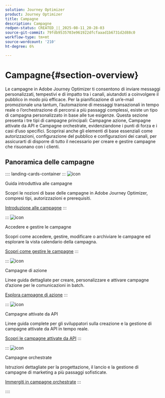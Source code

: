```yaml
---
solution: Journey Optimizer
product: Journey Optimizer
title: Campagne
description: Campagne
redpen-status: CREATED_||_2025-08-11_20-28-03
source-git-commit: 79fdb9535703e961922dfcfaaad1b6731d2d88c0
workflow-type: tm+mt
source-wordcount: '210'
ht-degree: 6%

---
```



# Campagne{#section-overview}

Le campagne in Adobe Journey Optimizer ti consentono di inviare messaggi personalizzati, tempestivi e di impatto tra i canali, aiutandoti a coinvolgere il pubblico in modo più efficace. Per la pianificazione di un’e-mail promozionale una tantum, l’automazione di messaggi transazionali in tempo reale o l’orchestrazione di percorsi a più passaggi complessi, esiste un tipo di campagna personalizzato in base alle tue esigenze. Questa sezione presenta i tre tipi di campagne principali: Campagne azione, Campagne attivate da API e Campagne orchestrate, evidenziandone i punti di forza e i casi d’uso specifici. Scoprirai anche gli elementi di base essenziali come autorizzazioni, configurazione del pubblico e configurazioni dei canali, per assicurarti di disporre di tutto il necessario per creare e gestire campagne che risuonano con i clienti.

## Panoramica delle campagne

:::: landing-cards-container
:::
![icon](https://cdn.experienceleague.adobe.com/icons/circle-play.svg)

Guida introduttiva alle campagne

Scopri le nozioni di base delle campagne in Adobe Journey Optimizer, compresi tipi, autorizzazioni e prerequisiti.

[Introduzione alle campagne](../using/campaigns/get-started-with-campaigns.md)
:::

:::
![icon](https://cdn.experienceleague.adobe.com/icons/list-check.svg)

Accedere e gestire le campagne

Scopri come accedere, gestire, modificare o archiviare le campagne ed esplorare la vista calendario della campagna.

[Scopri come gestire le campagne](../using/campaigns/modify-stop-campaign.md)
:::

:::
![icon](https://cdn.experienceleague.adobe.com/icons/bullseye.svg)

Campagne di azione

Linee guida dettagliate per creare, personalizzare e attivare campagne d’azione per le comunicazioni in batch.

[Esplora campagne di azione](action-campaigns-landing-page.md)
:::

:::
![icon](https://cdn.experienceleague.adobe.com/icons/code-branch.svg)

Campagne attivate da API

Linee guida complete per gli sviluppatori sulla creazione e la gestione di campagne attivate da API in tempo reale.

[Scopri le campagne attivate da API](api-triggered-campaigns-landing-page.md)
:::

:::
![icon](https://cdn.experienceleague.adobe.com/icons/puzzle-piece.svg)

Campagne orchestrate

Istruzioni dettagliate per la progettazione, il lancio e la gestione di campagne di marketing a più passaggi sofisticate.

[Immergiti in campagne orchestrate](orchestrated-campaigns-landing-page.md)
:::

::::
